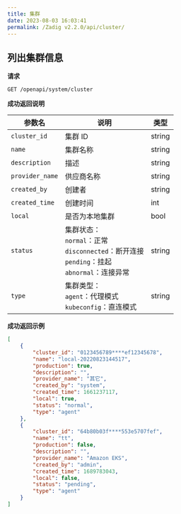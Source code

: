 ```yaml
---
title: 集群
date: 2023-08-03 16:03:41
permalink: /Zadig v2.2.0/api/cluster/
---
```


## 列出集群信息

**请求**

```
GET /openapi/system/cluster
```

**成功返回说明**

| 参数名          | 说明                                                         | 类型   |
| --------------- | ------------------------------------------------------------ | ------ |
| `cluster_id`    | 集群 ID                                                      | string |
| `name`          | 集群名称                                                     | string |
| `description`   | 描述                                                         | string |
| `provider_name` | 供应商名称                                                   | string |
| `created_by`    | 创建者                                                       | string |
| `created_time`  | 创建时间                                                     | int    |
| `local`         | 是否为本地集群                                               | bool   |
| `status`        | 集群状态：<br /> `normal`：正常<br />`disconnected`：断开连接<br />`pending`：挂起<br />`abnormal`：连接异常 | string |
| `type`          | 集群类型：<br /> `agent`：代理模式<br />`kubeconfig`：直连模式 | string |

**成功返回示例**

```json
[
    {
        "cluster_id": "0123456789****ef12345678",
        "name": "local-20220823144517",
        "production": true,
        "description": "",
        "provider_name": "其它",
        "created_by": "system",
        "created_time": 1661237117,
        "local": true,
        "status": "normal",
        "type": "agent"
    },
    {
        "cluster_id": "64b80b03f****553e5707fef",
        "name": "tt",
        "production": false,
        "description": "",
        "provider_name": "Amazon EKS",
        "created_by": "admin",
        "created_time": 1689783043,
        "local": false,
        "status": "pending",
        "type": "agent"
    }
]
```

